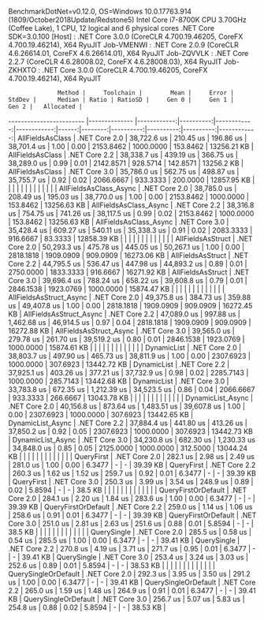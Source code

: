 
BenchmarkDotNet=v0.12.0, OS=Windows 10.0.17763.914 (1809/October2018Update/Redstone5)
Intel Core i7-8700K CPU 3.70GHz (Coffee Lake), 1 CPU, 12 logical and 6 physical cores
.NET Core SDK=3.0.100
  [Host]     : .NET Core 3.0.0 (CoreCLR 4.700.19.46205, CoreFX 4.700.19.46214), X64 RyuJIT
  Job-VMENWI : .NET Core 2.0.9 (CoreCLR 4.6.26614.01, CoreFX 4.6.26614.01), X64 RyuJIT
  Job-ZQVVLK : .NET Core 2.2.7 (CoreCLR 4.6.28008.02, CoreFX 4.6.28008.03), X64 RyuJIT
  Job-ZKHXTO : .NET Core 3.0.0 (CoreCLR 4.700.19.46205, CoreFX 4.700.19.46214), X64 RyuJIT


                  Method |     Toolchain |        Mean |     Error |      StdDev |      Median | Ratio | RatioSD |     Gen 0 |     Gen 1 |     Gen 2 |   Allocated |
------------------------ |-------------- |------------:|----------:|------------:|------------:|------:|--------:|----------:|----------:|----------:|------------:|
        AllFieldsAsClass | .NET Core 2.0 | 38,722.6 us | 210.45 us |   196.86 us | 38,701.4 us |  1.00 |    0.00 | 2153.8462 | 1000.0000 |  153.8462 | 13256.21 KB |
        AllFieldsAsClass | .NET Core 2.2 | 38,338.7 us | 439.19 us |   366.75 us | 38,289.0 us |  0.99 |    0.01 | 2142.8571 |  928.5714 |  142.8571 |  13256.2 KB |
        AllFieldsAsClass | .NET Core 3.0 | 35,786.0 us | 562.75 us |   498.87 us | 35,755.7 us |  0.92 |    0.02 | 2066.6667 |  933.3333 |  200.0000 | 12857.95 KB |
                         |               |             |           |             |             |       |         |           |           |           |             |
  AllFieldsAsClass_Async | .NET Core 2.0 | 38,785.0 us | 208.49 us |   195.03 us | 38,770.0 us |  1.00 |    0.00 | 2153.8462 | 1000.0000 |  153.8462 | 13256.63 KB |
  AllFieldsAsClass_Async | .NET Core 2.2 | 38,316.8 us | 754.75 us |   741.26 us | 38,117.5 us |  0.99 |    0.02 | 2153.8462 | 1000.0000 |  153.8462 | 13256.63 KB |
  AllFieldsAsClass_Async | .NET Core 3.0 | 35,428.4 us | 609.27 us |   540.11 us | 35,338.3 us |  0.91 |    0.02 | 2083.3333 |  916.6667 |   83.3333 | 12858.39 KB |
                         |               |             |           |             |             |       |         |           |           |           |             |
       AllFieldsAsStruct | .NET Core 2.0 | 50,293.3 us | 475.78 us |   445.05 us | 50,267.1 us |  1.00 |    0.00 | 2818.1818 | 1909.0909 |  909.0909 | 16273.06 KB |
       AllFieldsAsStruct | .NET Core 2.2 | 44,795.5 us | 536.47 us |   447.98 us | 44,893.2 us |  0.89 |    0.01 | 2750.0000 | 1833.3333 |  916.6667 | 16271.92 KB |
       AllFieldsAsStruct | .NET Core 3.0 | 39,696.4 us | 788.24 us |   658.22 us | 39,608.8 us |  0.79 |    0.01 | 2846.1538 | 1923.0769 | 1000.0000 | 15874.47 KB |
                         |               |             |           |             |             |       |         |           |           |           |             |
 AllFieldsAsStruct_Async | .NET Core 2.0 | 49,375.8 us | 384.73 us |   359.88 us | 49,407.8 us |  1.00 |    0.00 | 2818.1818 | 1909.0909 |  909.0909 | 16272.45 KB |
 AllFieldsAsStruct_Async | .NET Core 2.2 | 47,089.0 us | 997.88 us | 1,462.68 us | 46,914.5 us |  0.97 |    0.04 | 2818.1818 | 1909.0909 |  909.0909 | 16272.88 KB |
 AllFieldsAsStruct_Async | .NET Core 3.0 | 39,565.0 us | 279.78 us |   261.70 us | 39,519.2 us |  0.80 |    0.01 | 2846.1538 | 1923.0769 | 1000.0000 | 15874.61 KB |
                         |               |             |           |             |             |       |         |           |           |           |             |
             DynamicList | .NET Core 2.0 | 38,803.7 us | 497.90 us |   465.73 us | 38,811.9 us |  1.00 |    0.00 | 2307.6923 | 1000.0000 |  307.6923 | 13442.72 KB |
             DynamicList | .NET Core 2.2 | 37,925.1 us | 403.26 us |   377.21 us | 37,732.9 us |  0.98 |    0.02 | 2285.7143 | 1000.0000 |  285.7143 | 13442.68 KB |
             DynamicList | .NET Core 3.0 | 33,783.8 us | 672.35 us | 1,212.39 us | 34,523.5 us |  0.86 |    0.04 | 2066.6667 |  933.3333 |  266.6667 | 13043.78 KB |
                         |               |             |           |             |             |       |         |           |           |           |             |
       DynamicList_Async | .NET Core 2.0 | 40,156.8 us | 873.64 us | 1,483.51 us | 39,607.8 us |  1.00 |    0.00 | 2307.6923 | 1000.0000 |  307.6923 | 13442.65 KB |
       DynamicList_Async | .NET Core 2.2 | 37,884.4 us | 441.80 us |   413.26 us | 37,850.2 us |  0.92 |    0.05 | 2307.6923 | 1000.0000 |  307.6923 | 13442.73 KB |
       DynamicList_Async | .NET Core 3.0 | 34,230.8 us | 682.30 us | 1,230.33 us | 34,848.0 us |  0.85 |    0.05 | 2125.0000 | 1000.0000 |  312.5000 | 13044.24 KB |
                         |               |             |           |             |             |       |         |           |           |           |             |
              QueryFirst | .NET Core 2.0 |    282.1 us |   2.98 us |     2.49 us |    281.0 us |  1.00 |    0.00 |    6.3477 |         - |         - |    39.39 KB |
              QueryFirst | .NET Core 2.2 |    260.3 us |   1.62 us |     1.52 us |    259.7 us |  0.92 |    0.01 |    6.3477 |         - |         - |    39.39 KB |
              QueryFirst | .NET Core 3.0 |    250.3 us |   3.99 us |     3.54 us |    248.9 us |  0.89 |    0.02 |    5.8594 |         - |         - |     38.5 KB |
                         |               |             |           |             |             |       |         |           |           |           |             |
     QueryFirstOrDefault | .NET Core 2.0 |    284.1 us |   2.20 us |     1.84 us |    283.6 us |  1.00 |    0.00 |    6.3477 |         - |         - |    39.39 KB |
     QueryFirstOrDefault | .NET Core 2.2 |    259.0 us |   1.14 us |     1.06 us |    258.6 us |  0.91 |    0.01 |    6.3477 |         - |         - |    39.39 KB |
     QueryFirstOrDefault | .NET Core 3.0 |    251.0 us |   2.81 us |     2.63 us |    251.6 us |  0.88 |    0.01 |    5.8594 |         - |         - |     38.5 KB |
                         |               |             |           |             |             |       |         |           |           |           |             |
             QuerySingle | .NET Core 2.0 |    285.5 us |   0.58 us |     0.54 us |    285.5 us |  1.00 |    0.00 |    6.3477 |         - |         - |    39.41 KB |
             QuerySingle | .NET Core 2.2 |    270.8 us |   4.19 us |     3.71 us |    271.7 us |  0.95 |    0.01 |    6.3477 |         - |         - |    39.41 KB |
             QuerySingle | .NET Core 3.0 |    253.4 us |   3.24 us |     3.03 us |    252.6 us |  0.89 |    0.01 |    5.8594 |         - |         - |    38.53 KB |
                         |               |             |           |             |             |       |         |           |           |           |             |
    QuerySingleOrDefault | .NET Core 2.0 |    292.3 us |   3.95 us |     3.50 us |    291.2 us |  1.00 |    0.00 |    6.3477 |         - |         - |    39.41 KB |
    QuerySingleOrDefault | .NET Core 2.2 |    265.0 us |   1.59 us |     1.48 us |    264.9 us |  0.91 |    0.01 |    6.3477 |         - |         - |    39.41 KB |
    QuerySingleOrDefault | .NET Core 3.0 |    256.7 us |   5.07 us |     5.83 us |    254.8 us |  0.88 |    0.02 |    5.8594 |         - |         - |    38.53 KB |
